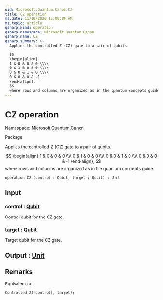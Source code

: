 ```yaml
---
uid: Microsoft.Quantum.Canon.CZ
title: CZ operation
ms.date: 11/10/2020 12:00:00 AM
ms.topic: article
qsharp.kind: operation
qsharp.namespace: Microsoft.Quantum.Canon
qsharp.name: CZ
qsharp.summary: >-
  Applies the controlled-Z (CZ) gate to a pair of qubits.

  $$
  \begin{align}
  1 & 0 & 0 & 0 \\\\
  0 & 1 & 0 & 0 \\\\
  0 & 0 & 1 & 0 \\\\
  0 & 0 & 0 & -1
  \end{align},
  $$
  where rows and columns are organized as in the quantum concepts guide.
---
```


# CZ operation

Namespace: [Microsoft.Quantum.Canon](xref:Microsoft.Quantum.Canon)

Package: [](https://nuget.org/packages/)


Applies the controlled-Z (CZ) gate to a pair of qubits.$$\begin{align}1 & 0 & 0 & 0 \\\\0 & 1 & 0 & 0 \\\\0 & 0 & 1 & 0 \\\\0 & 0 & 0 & -1\end{align},$$where rows and columns are organized as in the quantum concepts guide.

```qsharp
operation CZ (control : Qubit, target : Qubit) : Unit
```


## Input

### control : [Qubit](xref:microsoft.quantum.lang-ref.qubit)

Control qubit for the CZ gate.


### target : [Qubit](xref:microsoft.quantum.lang-ref.qubit)

Target qubit for the CZ gate.



## Output : [Unit](xref:microsoft.quantum.lang-ref.unit)



## Remarks

Equivalent to:```qsharpControlled Z([control], target);```